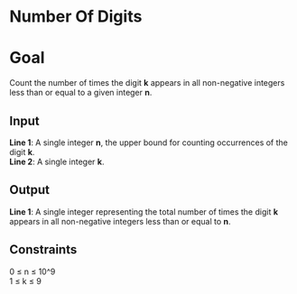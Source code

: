 # Number Of Digits

# Goal

Count the number of times the digit **k** appears in all non-negative integers
less than or equal to a given integer **n**.

## Input

**Line 1**: A single integer **n**, the upper bound for counting occurrences of
the digit **k**. \
**Line 2**: A single integer **k**.

## Output

**Line 1**: A single integer representing the total number of times the digit
**k** appears in all non-negative integers less than or equal to **n**.

## Constraints

0 &leq; n &leq; 10^9 \
1 &leq; k &leq; 9
